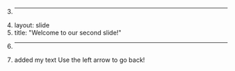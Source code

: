 3.	---
4.	layout: slide
5.	title: "Welcome to our second slide!"
6.	---
7.	added my text
Use the left arrow to go back!
